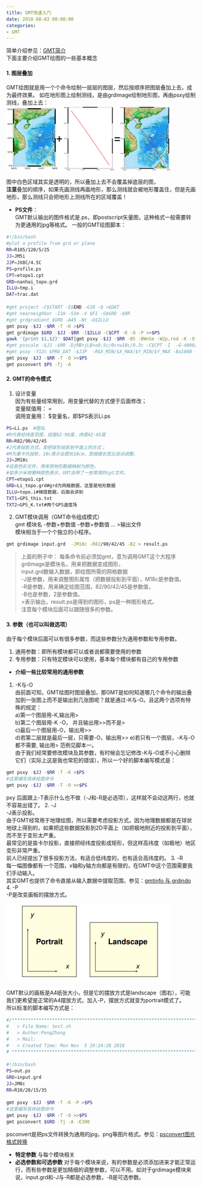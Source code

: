 ```yaml
---
title: GMT快速入门
date: 2018-08-03 00:00:00
categories:
- GMT
---
```

简单介绍参见：[GMT简介](https://www.jianshu.com/p/b6c0c8efbb90)  
下面主要介绍GMT绘图的一些基本概念

#### 1. 图层叠加
GMT绘图就是用一个个命令绘制一层层的图层，然后按顺序把图层叠加上去，成为最终效果。
如在地形图上绘制测线，是由grdimage绘制地形图，再由psxy绘制测线，叠加上去：
![image.png](/imags/7955445-654c172f99982697.png)

图中白色区域其实是透明的，所以叠加上去不会覆盖掉底层的图，  
**注意**叠加的顺序，如果先画测线再画地形，那么测线就会被地形覆盖住，但是先画地形，那么测线只会把地形上测线所在的区域覆盖！  
- **PS文件**：  
GMT默认输出的图件格式是.ps，即postscript矢量图，这种格式一般需要转为更通用的jpg等格式。
一般的GMT绘图脚本：
```sh
#!/bin/bash
#plot a profile from grd or plane
RR=R105/120/5/25
JJ=JM5i
JJP=JX8C/4.5C
PS=profile.ps
CPT=etopo1.cpt   
GRD=nanhai_topo.grd
ILLU=tmp.i
DAT=trac.dat

#gmt project -C$START -E$END -G10 -Q >$DAT 
#gmt nearneighbor -I1m -S5m -V $FI -G$GRD -$RR
#gmt grdgradient $GRD -A45 -Nt -G$ILLU 
gmt psxy -$JJ -$RR -T -K >$PS
gmt grdimage $GRD -$JJ -$RR -I$ILLU -C$CPT -K -O -P >>$PS 
gawk '{print $1,$2}' $DAT|gmt psxy -$JJ -$RR -B5 -BWnSe -W2p,red -K -O >>$PS
#gmt psscale -$JJ -$RR -DjRB+jLB+o0.5c/0c+w10c/0.3c -C$CPT -I  -G-4000/1000 -Bx1000 -By+l"m" -K -O >>$PS
#gmt psxy -Y12c $PRO_DAT -$JJP  -R$X_MIN/$X_MAX/$Y_MIN/$Y_MAX -Ba1000 -BSW -W2p --MAP_FRAME_TYPE=graph -K -O >>$PS
gmt psxy -$JJ -$RR -T -O >>$PS
gmt psconvert $PS -Tj -A 
```
#### 2. GMT的命令模式
1. 设计变量  
因为有些量经常用到，用变量代替的方式便于后面修改；  
变量赋值用： =    
调用变量用： \$变量名，即\$PS表示Li.ps  
``` sh
PS=Li.ps  #图名
#R代表经纬度范围，经度82-90度，纬度42-45度
RR=R82/90/42/45 
#J代表投影方式，即把球形投影到平面上的方式；
#M为墨卡托投影，18c表示全图长18cm，宽根据长宽比自动调整。
JJ=JM18c
#这是色彩文件，用来把地形数据映射为颜色，
#如多少米用哪种颜色表示，GMT自带了一些常用的cpt文件。
CPT=etopo1.cpt
GRD=Li_topo.grd#grd为网格数据，这里是地形数据
ILLU=topo.i#梯度数据，后面会讲到
TXT1=GPS_this.txt
TXT2=GPS_K.txt#两个GPS速度场
```
2. GMT模块调用（GMT命令组成模式）  
gmt 模块名 -参数+参数值  -参数+参数值 ... >输出文件  
模块相当于一个个独立的小程序。  
```sh
gmt grdimage input.grd  -JM18c -R82/90/42/45 -B2 > result.ps
```
> 上面的例子中：
> 每条命令前必须加gmt，意为调用GMT这个大程序     
> grdimage是模块名，用来把数据变成图形，   
> input.grd数输入数据，即绘图所需的网格数据  
> -J是参数，用来调整图形属性（把数据投影到平面），M18c是参数值。    
> -R是参数，用来确定绘图范围，82/90/42/45是参数值，   
> -B也是参数，2是参数值。   
> \>表示输出，result.ps是得到的图形，ps是一种图形格式。    
> 注意每个模块后面可以跟随很多的参数。

#### 3. 参数（也可以叫做选项）
由于每个模块后面可以有很多参数，而这些参数分为通用参数和专用参数。  
1. 通用参数：即所有模块都可以或者说都需要使用的参数
2. 专用参数：只有特定模块可以使用，基本每个模块都有自己的专用参数  
- **介绍一些比较常用的通用参数**
1. -K与-O  
由前面可知，GMT绘图时图层叠加，那GMT是如何知道哪几个命令的输出叠加到一张图上而不是输出到几张图呢？就是通过-K与-O。且这两个选项有特殊的规定：  
a)第一个图层用-K,输出用>  
b)第二个图层用-K -O， 并且输出用>>而不是>  
c)最后一个图层用-O，输出用>>  
d)若第二层就是最后一层，只需要-O，输出用>>
e)若只有一个图层，-K与-O都不需要, 输出用>
范例见脚本一。  
由于我们经常要修改模块及其参数，有时候会忘记修改-K与-O或不小心删除它们（实际上这是我也常犯的错误），所以一个好的脚本编写模式是：  
```sh
gmt psxy -$JJ -$RR -T -K >$PS
#这里编写具体绘图命令
gmt psxy -$JJ -$RR -T -O >>$PS
```
pxy 后面跟上-T表示什么也不做（-J和-R是必选项），这样就不会动这两行，也就不容易出错了。
2. -J  
-J表示投影。  
由于GMT经常用于地理绘图，所以需要考虑投影方式。因为地理数据都是在球状地球上得到的，如果把这些数据投影到2D平面上（如把极地附近的投影到平面），而不至于变形太严重。  
最常见的是笛卡尔投影，直接把经纬度投影成矩形，但这样高纬度（如极地）地区变形非常严重。  
前人已经提出了很多投影方法，有适合低纬度的，也有适合高纬度的。
3. -R  
每一幅图像都有一个范围，x轴和y轴方向都是有限的，在GMT中这个范围需要我们手动输入。  
其实GMT也提供了命令直接从输入数据中提取范围，参见：[gmtinfo 与 grdindo](https://www.jianshu.com/p/2dae33e3a836)  
4. -P   
-P是改变画板的摆放方式。

![image.png](/imags/7955445-808f6352c42eba7f.png)

GMT默认的画板是A4纸张大小，但是它的摆放方式是landscape（图右），可能我们更希望是正常的A4摆放方式，加入-P，摆放方式就变为portrait模式了。  
所以标准的脚本编写方式是：
```sh
#/*************************************************************************
#	> File Name: test.sh
#	> Author:PengZhong 
#	> Mail: 
#	> Created Time: Mon Nov  5 19:24:28 2018
# ************************************************************************/

#!/bin/bash
PS=out.ps
GRD=input.grd
JJ=JM8c
RR=R10/20/15/35

gmt psxy -$JJ -$RR -T -K -P >$PS
#这里编写具体绘图命令
gmt psxy -$JJ -$RR -T -O >>$PS
gmt psconvert $GRD -Tj -A -E300

```
psconvert是把ps文件转换为通用的jpg，png等图片格式。参见：[psconvert图片格式转换](https://www.jianshu.com/p/913b52b99001)

- **特定参数**
与每个模块相关
- **必选参数和可选参数**
对于每个模块来说，有的参数是必须添加进来才能正常运行，而有些参数是更加精细的调整参数，可以不用。如对于grdimage模块来说，input.grd和-J与-R都是必选参数，-B是可选参数。